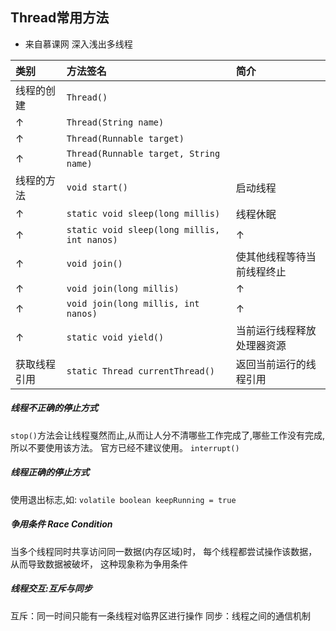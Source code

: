 ## Thread常用方法

- 来自慕课网 深入浅出多线程

|类别|方法签名|简介|
|:---------|:---------|:---------|
|线程的创建|`Thread()`||
|↑|`Thread(String name)`||
|↑|`Thread(Runnable target)`||
|↑|`Thread(Runnable target, String name)`||
|线程的方法|`void start()`|启动线程|
|↑|`static void sleep(long millis)`|线程休眠|
|↑|`static void sleep(long millis, int nanos)`|↑|
|↑|`void join()`|使其他线程等待当前线程终止|
|↑|`void join(long millis)`|↑|
|↑|`void join(long millis, int nanos)`|↑|
|↑|`static void yield()`|当前运行线程释放处理器资源|
|获取线程引用|`static Thread currentThread()`|返回当前运行的线程引用|

##### 线程**不正确**的停止方式
`stop()`方法会让线程戛然而止,从而让人分不清哪些工作完成了,哪些工作没有完成,所以不要使用该方法。
官方已经不建议使用。
`interrupt()`
##### 线程**正确**的停止方式
使用退出标志,如: `volatile boolean keepRunning = true`

##### 争用条件 Race Condition
当多个线程同时共享访问同一数据(内存区域)时， 每个线程都尝试操作该数据，从而导致数据被破坏，
这种现象称为争用条件

##### 线程交互:互斥与同步
互斥：同一时间只能有一条线程对临界区进行操作
同步：线程之间的通信机制


